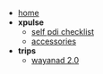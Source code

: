 <!-- docs/_sidebar.md -->

* [home](/)
* **xpulse**
  * [self pdi checklist](/xpulse/self-pdi-checklist.md)
  * [accessories](/xpulse/bike-accessories.md)
* **trips**
  * [wayanad 2.0](/trips/wayanad-2.0.md)
